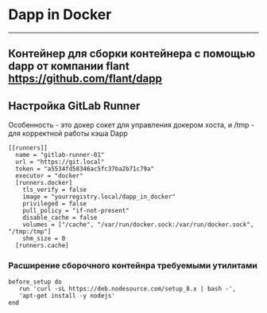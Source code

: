 # Dapp in Docker

----
Контейнер для сборки контейнера с помощью dapp от компании flant
https://github.com/flant/dapp
----
## Настройка GitLab Runner
Особенность - это докер сокет для управления докером хоста, и /tmp - для корректной работы кэша Dapp
```
[[runners]]
  name = "gitlab-runner-01"
  url = "https://git.local"
  token = "a5534fd58346ac5fc37ba2b71c79a"
  executor = "docker"
  [runners.docker]
    tls_verify = false
    image = "yourregistry.local/dapp_in_docker"
    privileged = false
    pull_policy = "if-not-present"
    disable_cache = false
    volumes = ["/cache", "/var/run/docker.sock:/var/run/docker.sock", "/tmp:/tmp"]
    shm_size = 0
  [runners.cache]
```

### Расширение сборочного контейнра требуемыми утилитами
```
before_setup do
   run 'curl -sL https://deb.nodesource.com/setup_8.x | bash -',
   'apt-get install -y nodejs'
end
```